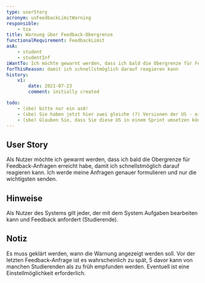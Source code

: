 ```yaml
---
type: userStory
acronym: usFeedbackLimitWarning
responsible:
    - tza
title: Warnung über Feedback-Obergrenze
functionalRequirement: FeedbackLimit
asA: 
    - student
    - studentInf
iWantTo: Ich möchte gewarnt werden, dass ich bald die Obergrenze für Feedback-Anfragen erreicht habe
forThisReason: damit ich schnellstmöglich darauf reagieren kann
history:
    v1:
        date: 2021-07-23
        comment: initially created

todo:
    - (sbe) bitte nur ein asA! 
    - (sbe) Sie haben jetzt hier zwei gleiche (?) Versionen der US - einmal die oben durch das Front Matter definierte (asA ... iWantTo ... forThisReason), und unten nochmal als Text. Bitte nutzen Sie *nur* das Front Matter.    
    - (sbe) Glauben Sie, dass Sie diese US in einem Sprint umsetzen können? Ist zu groß (jedenfalls wenn das Limit auch überwacht wird) und in dieser Form als US unbrauchbar (ist eher ein Epic). Versuchen Sie einen sinnvollen ersten Schritt zu definieren!         
---
```


## User Story
Als Nutzer möchte ich gewarnt werden, dass ich bald die Obergrenze für Feedback-Anfragen erreicht habe,
damit ich schnellstmöglich darauf reagieren kann. Ich werde meine Anfragen genauer formulieren
und nur die wichtigsten senden.

## Hinweise
Als Nutzer des Systems gilt jeder, der mit dem System Aufgaben bearbeiten kann und Feedback anfordert (Studierende).

## Notiz
Es muss geklärt werden, wann die Warnung angezeigt werden soll.
Vor der letzten Feedback-Anfrage ist es wahrscheinlich zu spät,
5 davor kann von manchen Studierenden als zu früh empfunden werden.
Eventuell ist eine Einstellmöglichkeit erforderlich.
